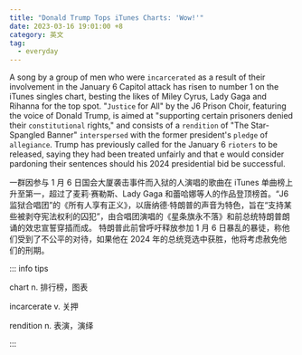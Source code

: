 ```yaml
---
title: "Donald Trump Tops iTunes Charts: 'Wow!'"
date: 2023-03-16 19:01:00 +8
category: 英文
tag:
  - everyday
---
```


A song by a group of men who were `incarcerated` as a result of their involvement in the January 6 Capitol attack has risen to number 1 on the iTunes singles chart, besting the likes of Miley Cyrus, Lady Gaga and Rihanna for the top spot. "`Justice` for All" by the J6 Prison Choir, featuring the voice of Donald Trump, is aimed at "supporting certain prisoners denied their `constitutional` rights," and consists of a `rendition` of "The Star-Spangled Banner" `interspersed` with the former president's `pledge` of `allegiance`. Trump has previously called for the January 6 `rioters` to be released, saying they had been treated unfairly and that e would consider pardoning their sentences should his 2024 presidential bid be successful.

一群因参与 1 月 6 日国会大厦袭击事件而入狱的人演唱的歌曲在 iTunes 单曲榜上升至第一，超过了麦莉·赛勒斯、Lady Gaga 和蕾哈娜等人的作品登顶榜首。“J6 监狱合唱团”的《所有人享有正义》，以唐纳德·特朗普的声音为特色，旨在“支持某些被剥夺宪法权利的囚犯”，由合唱团演唱的《星条旗永不落》和前总统特朗普朗诵的效忠宣誓穿插而成。 特朗普此前曾呼吁释放参加 1 月 6 日暴乱的暴徒，称他们受到了不公平的对待，如果他在 2024 年的总统竞选中获胜，他将考虑赦免他们的刑期。

::: info tips

chart n. 排行榜，图表

incarcerate v. 关押

rendition n. 表演，演绎

:::
